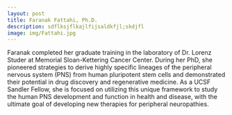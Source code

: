 ```yaml
---
layout: post
title: Faranak Fattahi, Ph.D.
description: sdflksjflkajlfijsaldkfjl;skdjfl
image: img/Fattahi.jpg
---
```

Faranak completed her graduate training in the laboratory of Dr. Lorenz Studer at Memorial Sloan-Kettering Cancer Center. During her PhD, she pioneered strategies to derive highly specific lineages of the peripheral nervous system (PNS) from human pluripotent stem cells and demonstrated their potential in drug discovery and regenerative medicine. As a UCSF Sandler Fellow, she is focused on utilizing this unique framework to study the human PNS development and function in health and disease, with the ultimate goal of developing new therapies for peripheral neuropathies.
